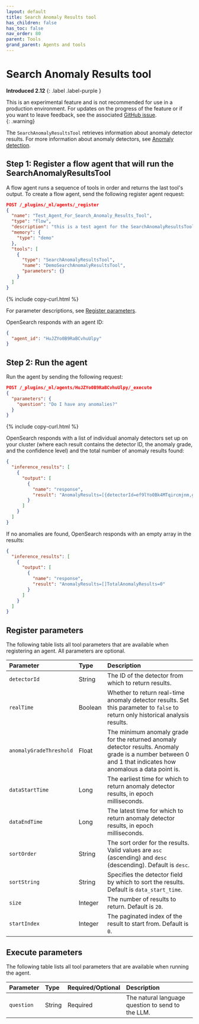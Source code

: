 ```yaml
---
layout: default
title: Search Anomaly Results tool
has_children: false
has_toc: false
nav_order: 80
parent: Tools
grand_parent: Agents and tools
---
```


<!-- vale off -->
# Search Anomaly Results tool
**Introduced 2.12**
{: .label .label-purple }
<!-- vale on -->

This is an experimental feature and is not recommended for use in a production environment. For updates on the progress of the feature or if you want to leave feedback, see the associated [GitHub issue](https://github.com/opensearch-project/ml-commons/issues/1161).    
{: .warning}

The `SearchAnomalyResultsTool` retrieves information about anomaly detector results. For more information about anomaly detectors, see [Anomaly detection]({{site.url}}{{site.baseurl}}/observing-your-data/ad/index/).

## Step 1: Register a flow agent that will run the SearchAnomalyResultsTool

A flow agent runs a sequence of tools in order and returns the last tool's output. To create a flow agent, send the following register agent request:

```json
POST /_plugins/_ml/agents/_register
{
  "name": "Test_Agent_For_Search_Anomaly_Results_Tool",
  "type": "flow",
  "description": "this is a test agent for the SearchAnomalyResultsTool",
  "memory": {
    "type": "demo"
  },
  "tools": [
    {
      "type": "SearchAnomalyResultsTool",
      "name": "DemoSearchAnomalyResultsTool",
      "parameters": {}
    }
  ]
}
```
{% include copy-curl.html %} 

For parameter descriptions, see [Register parameters](#register-parameters).

OpenSearch responds with an agent ID:

```json
{
  "agent_id": "HuJZYo0B9RaBCvhuUlpy"
}
```

## Step 2: Run the agent

Run the agent by sending the following request:

```json
POST /_plugins/_ml/agents/HuJZYo0B9RaBCvhuUlpy/_execute
{
  "parameters": {
    "question": "Do I have any anomalies?"
  }
}
```
{% include copy-curl.html %} 

OpenSearch responds with a list of individual anomaly detectors set up on your cluster (where each result contains the detector ID, the anomaly grade, and the confidence level) and the total number of anomaly results found:

```json
{
  "inference_results": [
    {
      "output": [
        {
          "name": "response",
          "result": "AnomalyResults=[{detectorId=ef9lYo0Bk4MTqircmjnm,grade=1.0,confidence=0.9403051246569198}{detectorId=E-JlYo0B9RaBCvhunFtw,grade=1.0,confidence=0.9163498216870274}]TotalAnomalyResults=2"
        }
      ]
    }
  ]
}
```

If no anomalies are found, OpenSearch responds with an empty array in the results:

```json
{
  "inference_results": [
    {
      "output": [
        {
          "name": "response",
          "result": "AnomalyResults=[]TotalAnomalyResults=0"
        }
      ]
    }
  ]
}
```

## Register parameters

The following table lists all tool parameters that are available when registering an agent. All parameters are optional.

Parameter	| Type | Description	
:--- | :--- | :---
`detectorId`	| String	| The ID of the detector from which to return results.
`realTime`	| Boolean | Whether to return real-time anomaly detector results. Set this parameter to `false` to return only historical analysis results.
`anomalyGradeThreshold` | Float	| The minimum anomaly grade for the returned anomaly detector results. Anomaly grade is a number between 0 and 1 that indicates how anomalous a data point is.
`dataStartTime` | Long	| The earliest time for which to return anomaly detector results, in epoch milliseconds.
`dataEndTime` | Long |	The latest time for which to return anomaly detector results, in epoch milliseconds.
`sortOrder`	|String | The sort order for the results. Valid values are `asc` (ascending) and `desc` (descending). Default is `desc`. 
`sortString`| String |	Specifies the detector field by which to sort the results. Default is `data_start_time`.
`size`	| Integer |	The number of results to return. Default is `20`.
`startIndex`| Integer |	The paginated index of the result to start from. Default is `0`.

## Execute parameters

The following table lists all tool parameters that are available when running the agent.

Parameter	| Type | Required/Optional | Description	
:--- | :--- | :--- | :---
`question` | String | Required | The natural language question to send to the LLM. 
